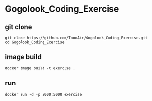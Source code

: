 # Gogolook_Coding_Exercise

## git clone
``` 
git clone https://github.com/ToooAir/Gogolook_Coding_Exercise.git
cd Gogolook_Coding_Exercise
```

## image build

``` 
docker image build -t exercise .
```

## run

``` 
docker run -d -p 5000:5000 exercise
```